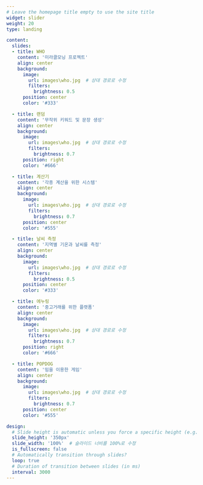 ```yaml
---
# Leave the homepage title empty to use the site title
widget: slider
weight: 20
type: landing

content:
  slides:
  - title: WHO
    content: '미라클모닝 프로젝트'
    align: center
    background:
      image:
        url: images\who.jpg  # 상대 경로로 수정
        filters:
          brightness: 0.5
      position: center
      color: '#333'

  - title: 랜덤
    content: '무작위 키워드 및 문장 생성'
    align: center
    background:
      image:
        url: images\who.jpg  # 상대 경로로 수정
        filters:
          brightness: 0.7
      position: right
      color: '#666'

  - title: 계산기
    content: '각종 계산을 위한 시스템'
    align: center
    background:
      image:
        url: images\who.jpg  # 상대 경로로 수정
        filters:
          brightness: 0.7
      position: center
      color: '#555'

  - title: 날씨 측정
    content: '지역별 기온과 날씨를 측정'
    align: center
    background:
      image:
        url: images\who.jpg  # 상대 경로로 수정
        filters:
          brightness: 0.5
      position: center
      color: '#333'

  - title: 에누링
    content: '중고거래를 위한 플랫폼'
    align: center
    background:
      image:
        url: images\who.jpg  # 상대 경로로 수정
        filters:
          brightness: 0.7
      position: right
      color: '#666'

  - title: POPDOG
    content: '밈을 이용한 게임'
    align: center
    background:
      image:
        url: images\who.jpg  # 상대 경로로 수정
        filters:
          brightness: 0.7
      position: center
      color: '#555'

design:
  # Slide height is automatic unless you force a specific height (e.g. '400px')
  slide_height: '350px'
  slide_width: '100%'  # 슬라이드 너비를 100%로 수정
  is_fullscreen: false
  # Automatically transition through slides?
  loop: true
  # Duration of transition between slides (in ms)
  interval: 3000
---
```

